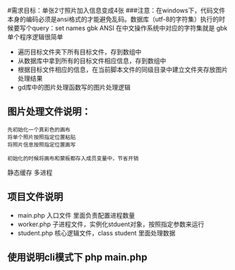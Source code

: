 #需求目标：单张2寸照片加入信息变成4张
###注意：在windows下，代码文件本身的编码必须是ansi格式的才能避免乱码。数据库（utf-8的字符集）执行的时候要写个query：set names gbk
ANSI 在中文操作系统中对应的字符集就是 gbk
单个程序逻辑很简单
* 遍历目标文件夹下所有目标文件，存到数组中
* 从数据库中拿到所有的目标文件相应信息，存到数组中
* 根据目标文件相应的信息，在当前脚本文件的同级目录中建立文件夹存放图片处理结果
* gd库中的图片处理函数写的图片处理逻辑
## 图片处理文件说明：
    先初始化一个真彩色的画布
    将单个照片按照指定位置粘贴
    将照片信息按照指定位置画写
    
    初始化的时候将画布和蒙板都存入成员变量中，节省开销

静态缓存
多进程    
## 项目文件说明
* main.php 入口文件 里面负责配置进程数量
* worker.php 子进程文件，实例化stduent对象，按照指定参数来运行
* student.php 核心逻辑文件，class student 里面处理数据

## 使用说明cli模式下 php main.php
